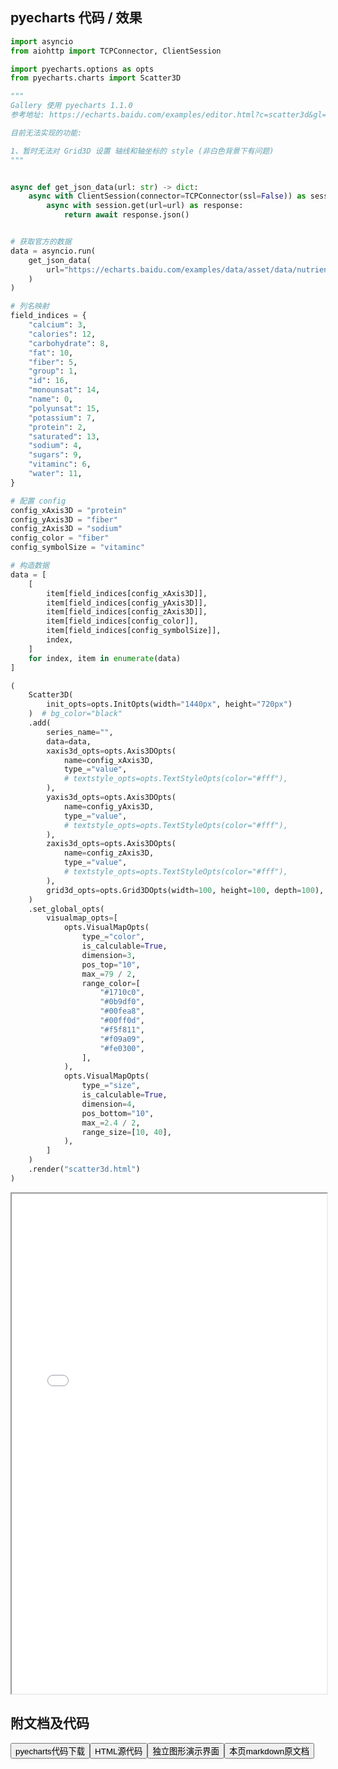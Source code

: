 
## pyecharts 代码 / 效果

```python
import asyncio
from aiohttp import TCPConnector, ClientSession

import pyecharts.options as opts
from pyecharts.charts import Scatter3D

"""
Gallery 使用 pyecharts 1.1.0
参考地址: https://echarts.baidu.com/examples/editor.html?c=scatter3d&gl=1&theme=dark

目前无法实现的功能:

1、暂时无法对 Grid3D 设置 轴线和轴坐标的 style (非白色背景下有问题)
"""


async def get_json_data(url: str) -> dict:
    async with ClientSession(connector=TCPConnector(ssl=False)) as session:
        async with session.get(url=url) as response:
            return await response.json()


# 获取官方的数据
data = asyncio.run(
    get_json_data(
        url="https://echarts.baidu.com/examples/data/asset/data/nutrients.json"
    )
)

# 列名映射
field_indices = {
    "calcium": 3,
    "calories": 12,
    "carbohydrate": 8,
    "fat": 10,
    "fiber": 5,
    "group": 1,
    "id": 16,
    "monounsat": 14,
    "name": 0,
    "polyunsat": 15,
    "potassium": 7,
    "protein": 2,
    "saturated": 13,
    "sodium": 4,
    "sugars": 9,
    "vitaminc": 6,
    "water": 11,
}

# 配置 config
config_xAxis3D = "protein"
config_yAxis3D = "fiber"
config_zAxis3D = "sodium"
config_color = "fiber"
config_symbolSize = "vitaminc"

# 构造数据
data = [
    [
        item[field_indices[config_xAxis3D]],
        item[field_indices[config_yAxis3D]],
        item[field_indices[config_zAxis3D]],
        item[field_indices[config_color]],
        item[field_indices[config_symbolSize]],
        index,
    ]
    for index, item in enumerate(data)
]

(
    Scatter3D(
        init_opts=opts.InitOpts(width="1440px", height="720px")
    )  # bg_color="black"
    .add(
        series_name="",
        data=data,
        xaxis3d_opts=opts.Axis3DOpts(
            name=config_xAxis3D,
            type_="value",
            # textstyle_opts=opts.TextStyleOpts(color="#fff"),
        ),
        yaxis3d_opts=opts.Axis3DOpts(
            name=config_yAxis3D,
            type_="value",
            # textstyle_opts=opts.TextStyleOpts(color="#fff"),
        ),
        zaxis3d_opts=opts.Axis3DOpts(
            name=config_zAxis3D,
            type_="value",
            # textstyle_opts=opts.TextStyleOpts(color="#fff"),
        ),
        grid3d_opts=opts.Grid3DOpts(width=100, height=100, depth=100),
    )
    .set_global_opts(
        visualmap_opts=[
            opts.VisualMapOpts(
                type_="color",
                is_calculable=True,
                dimension=3,
                pos_top="10",
                max_=79 / 2,
                range_color=[
                    "#1710c0",
                    "#0b9df0",
                    "#00fea8",
                    "#00ff0d",
                    "#f5f811",
                    "#f09a09",
                    "#fe0300",
                ],
            ),
            opts.VisualMapOpts(
                type_="size",
                is_calculable=True,
                dimension=4,
                pos_bottom="10",
                max_=2.4 / 2,
                range_size=[10, 40],
            ),
        ]
    )
    .render("scatter3d.html")
)

```

<iframe width="100%" height="800px" src="/pyecharts/Scatter3D/scatter3d.html"></iframe>

## 附文档及代码

<a href="https://cdn.jsdelivr.net/gh/wfy-belief/python/docs/pyecharts/Scatter3D/scatter3d.py"><button class="mybutton">pyecharts代码下载</button></a><a href="https://cdn.jsdelivr.net/gh/wfy-belief/python/docs/pyecharts/Scatter3D/scatter3d.html"><button class="mybutton">HTML源代码</button></a><a href="https://python.wfyblog.cn/pyecharts/Scatter3D/scatter3d.html"><button class="mybutton">独立图形演示界面</button></a><a href="https://cdn.jsdelivr.net/gh/wfy-belief/python/docs/pyecharts/Scatter3D/scatter3d.md"><button class="mybutton">本页markdown原文档</button></a>